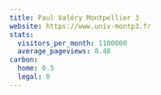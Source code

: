 ```yaml
---
title: Paul Valéry Montpellier 3
website: https://www.univ-montp3.fr
stats:
  visitors_per_month: 1100000
  average_pageviews: 8.48
carbon:
  home: 0.5
  legal: 0
---
```

